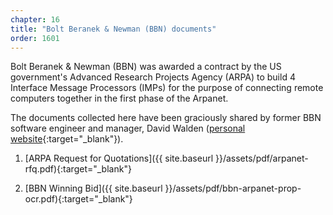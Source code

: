 ```yaml
---
chapter: 16
title: "Bolt Beranek & Newman (BBN) documents"
order: 1601
---
```


Bolt Beranek & Newman (BBN) was awarded a contract by the US government's Advanced Research Projects Agency (ARPA) to build 4 Interface Message Processors (IMPs) for the purpose of connecting remote computers together in the first phase of the Arpanet.

The documents collected here have been graciously shared by former BBN software engineer and manager, David Walden ([personal website](https://www.walden-family.com/dave/){:target="_blank"}).

1) [ARPA Request for Quotations]({{ site.baseurl }}/assets/pdf/arpanet-rfq.pdf){:target="_blank"}

2) [BBN Winning Bid]({{ site.baseurl }}/assets/pdf/bbn-arpanet-prop-ocr.pdf){:target="_blank"}
